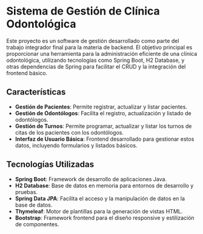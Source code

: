 # Sistema de Gestión de Clínica Odontológica

Este proyecto es un software de gestión desarrollado como parte del trabajo integrador final para la materia de backend. El objetivo principal es proporcionar una 
herramienta para la administración eficiente de una clínica odontológica, utilizando tecnologías como Spring Boot, H2 Database, y otras dependencias de Spring para 
facilitar el CRUD y la integración del frontend básico.

## Características

- **Gestión de Pacientes**: Permite registrar, actualizar y listar pacientes.
- **Gestión de Odontólogos**: Facilita el registro, actualización y listado de odontólogos.
- **Gestión de Turnos**: Permite programar, actualizar y listar los turnos de citas de los pacientes con los odontólogos.
- **Interfaz de Usuario Básica**: Frontend desarrollado para gestionar estos datos, incluyendo formularios y listados básicos.

## Tecnologías Utilizadas

- **Spring Boot**: Framework de desarrollo de aplicaciones Java.
- **H2 Database**: Base de datos en memoria para entornos de desarrollo y pruebas.
- **Spring Data JPA**: Facilita el acceso y la manipulación de datos en la base de datos.
- **Thymeleaf**: Motor de plantillas para la generación de vistas HTML.
- **Bootstrap**: Framework frontend para el diseño responsive y estilización de componentes.
